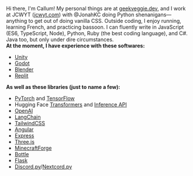 Hi there, I'm Callum! My personal things are at [geekveggie.dev](https://geekveggie.dev), and I work at JCWYT ([jcwyt.com](https://jcwyt.com)) with @JonahKC doing Python shenanigans—anything to get out of doing vanilla CSS. Outside coding, I enjoy running, learning French, and practicing bassoon. I can fluently write in JavaScript (ES6, TypeScript, Node), Python, Ruby (the best coding language), and C#. Java too, but only under dire circumstances.  
**At the moment, I have experience with these softwares:**
- [Unity](https://unity.com/)
- [Godot](https://godotengine.org/)
- [Blender](https://blender.org/)
- [Replit](https://replit.com/)


**As well as these libraries (just to name a few):**
- [PyTorch](https://pytorch.org/) and [TensorFlow](https://www.tensorflow.org/)
- Hugging Face [Transformers](https://huggingface.co/docs/transformers/index) and [Inference API](https://huggingface.co/docs/api-inference/index)
- [OpenAI](https://platform.openai.com/docs/introduction)
- [LangChain](https://langchain.readthedocs.io/)
- [TailwindCSS](https://tailwindcss.com)
- [Angular](https://angular.io/)
- [Express](https://expressjs.com/)
- [Three.js](https://threejs.org/)
- [MinecraftForge](https://docs.minecraftforge.net/en/latest/)
- [Bottle](https://bottlepy.org/docs/dev/)
- [Flask](https://flask.palletsprojects.com/en/2.2.x/)
- [Discord.py](https://discordpy.readthedocs.io/en/stable/)/[Nextcord.py](https://docs.nextcord.dev/en/stable/index.html)
